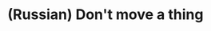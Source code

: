 ---
layout: default
category: mega
lang: en
title: (Russian) Don't move a thing
slug: unchanged
tags: baka-baka stuff 
postid: 172
translated: no
---